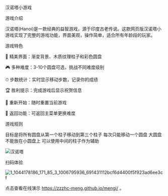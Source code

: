 汉诺塔小游戏 

游戏介绍


汉诺塔(Hanoi)是一款经典的益智游戏，源于印度古老传说。这款网页版汉诺塔小游戏实现了完整的游戏功能，界面美观，操作简单，适合所有年龄段的玩家。

游戏特色

🌟 ​​精美界面​​：渐变背景、木质纹理柱子和彩色圆盘

🎮 ​​多种难度​​：3-10个圆盘可选，挑战不同难度级别

⏱ ​​步数统计​​：实时显示移动步数，记录你的成绩

🏆 ​​胜利提示​​：完成游戏后显示祝贺信息

🔄 ​​重新开始​​：随时重置当前游戏

🚪 ​​返回功能​​：可返回主菜单更换难度

游戏规则

目标是将所有圆盘从第一个柱子移动到第三个柱子
每次只能移动一个圆盘
大圆盘不能放在小圆盘上
可以使用中间的柱子作为辅助

![汉诺塔](https://github.com/user-attachments/assets/a3b375de-5eca-404e-a4b5-035a5357c8fc)



扫码体验



![1_1044178186_171_85_3_1006795936_691431112bcf6d4400f5f923ad6ee3cf](https://github.com/user-attachments/assets/92ebbfaa-44d7-444d-a7a0-e02b72644b13)



点击查看在线演示 
https://zzzhc-meng.github.io/mengi/
。
